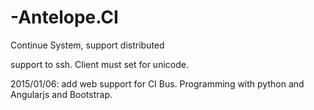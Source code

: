 -Antelope.CI
============

Continue System, support distributed

support to ssh. Client must set for unicode.

2015/01/06:
  add web support for CI Bus. Programming with python and Angularjs and Bootstrap.
